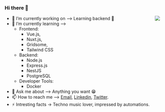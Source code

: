 ### Hi there 👋

<img align="right" src="https://github-readme-stats.vercel.app/api?username=teziovsky&show_icons=true&theme=vue-dark&hide_title=true" />

- 🔭 I’m currently working on –> Learning backend 🤯
- 🌱 I’m currently learning –> 
    - Frontend:
        - Vue.js,
        - Nuxt.js,
        - Gridsome,
        - Tailwind CSS
    - Backend:
        - Node.js
        - Express.js
        - NestJS
        - PostgreSQL
    - Developer Tools:
        - Docker
- 💬 Ask me about –> Anything you want 😁
- 📫 How to reach me –> [Email](mailto:jakub.soboczynski@icloud.com), [Linkedin](https://www.linkedin.com/in/jakubsoboczynski), [Twitter](https://twitter.com/teziovsky).
- ⚡ Intresting facts -> Techno music lover, impressed by automations.
